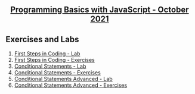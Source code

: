 ## <a href= "https://softuni.bg/trainings/3511/programming-basics-with-javascript-october-2021/internal"> <p align="center"> Programming Basics with JavaScript - October 2021 </p></a>





## Exercises and Labs 
1. <a href= "https://github.com/kace123/Software-University--SoftUni-/tree/main/JavaScript%20Programming/JavaScript%20Programming%20Basics/JS%20Basics%20-%20Exercises/First%20Steps%20in%20Coding%20-%20Lab"> First Steps in Coding - Lab </a>
2. <a href= "https://github.com/kace123/Software-University--SoftUni-/tree/main/JavaScript%20Programming/JavaScript%20Programming%20Basics/JS%20Basics%20-%20Exercises/First%20Steps%20in%20Coding%20-%20Exercises"> First Steps in Coding - Exercises </a>
3. <a href= "https://github.com/kace123/Software-University--SoftUni-/tree/main/JavaScript%20Programming/JavaScript%20Programming%20Basics/JS%20Basics%20-%20Exercises/Conditional%20Statements%20-%20Lab"> Conditional Statements - Lab </a>
4. <a href="https://github.com/kace123/Software-University--SoftUni-/tree/main/JavaScript%20Programming/JavaScript%20Programming%20Basics/JS%20Basics%20-%20Exercises/Conditional%20Statements%20-%20Exercises"> Conditional Statements - Exercises </a>
5. <a href="https://github.com/kace123/Software-University--SoftUni-/tree/main/JavaScript%20Programming/JavaScript%20Programming%20Basics/JS%20Basics%20-%20Exercises/Conditional%20Statements%20Advanced%20-%20Lab"> Conditional Statements Advanced - Lab </a>
6. <a href="https://github.com/kace123/Software-University--SoftUni-/tree/main/JavaScript%20Programming/JavaScript%20Programming%20Basics/JS%20Basics%20-%20Exercises/Conditional%20Statements%20Advanced%20-%20Exercises"> Conditional Statements Advanced - Exercises </a>
